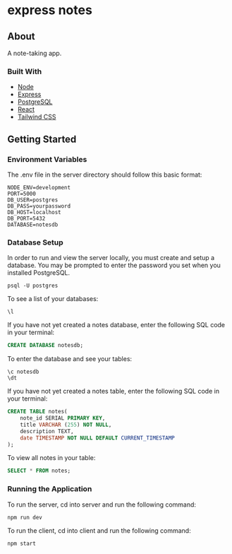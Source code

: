 # express notes

## About

A note-taking app.

### Built With

- [Node](https://nodejs.org/en/)
- [Express](https://expressjs.com/)
- [PostgreSQL](https://www.postgresql.org/)
- [React](https://reactjs.org/)
- [Tailwind CSS](https://tailwindcss.com/)

## Getting Started

### Environment Variables

The .env file in the server directory should follow this basic format:

```env
NODE_ENV=development
PORT=5000
DB_USER=postgres
DB_PASS=yourpassword
DB_HOST=localhost
DB_PORT=5432
DATABASE=notesdb
```

### Database Setup

In order to run and view the server locally, you must create and setup a database. You may be prompted to enter the password you set when you installed PostgreSQL.

```
psql -U postgres
```

To see a list of your databases:

```
\l
```

If you have not yet created a notes database, enter the following SQL code in your terminal:

```sql
CREATE DATABASE notesdb;
```

To enter the database and see your tables:

```
\c notesdb
\dt
```

If you have not yet created a notes table, enter the following SQL code in your terminal:

```sql
CREATE TABLE notes(
    note_id SERIAL PRIMARY KEY,
    title VARCHAR (255) NOT NULL,
    description TEXT,
    date TIMESTAMP NOT NULL DEFAULT CURRENT_TIMESTAMP
);
```

To view all notes in your table:

```sql
SELECT * FROM notes;
```

### Running the Application

To run the server, cd into server and run the following command:

```
npm run dev
```

To run the client, cd into client and run the following command:

```
npm start
```
